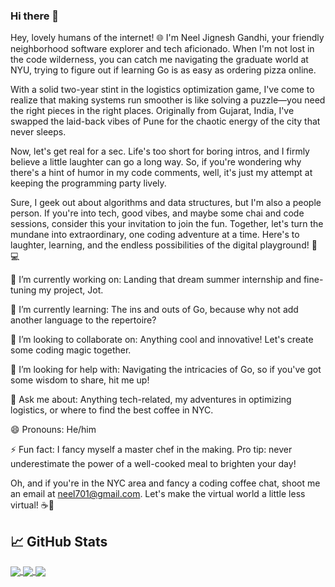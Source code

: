 ### Hi there 👋
Hey, lovely humans of the internet! 🌐 I'm Neel Jignesh Gandhi, your friendly neighborhood software explorer and tech aficionado. When I'm not lost in the code wilderness, you can catch me navigating the graduate world at NYU, trying to figure out if learning Go is as easy as ordering pizza online.

With a solid two-year stint in the logistics optimization game, I've come to realize that making systems run smoother is like solving a puzzle—you need the right pieces in the right places. Originally from Gujarat, India, I've swapped the laid-back vibes of Pune for the chaotic energy of the city that never sleeps.

Now, let's get real for a sec. Life's too short for boring intros, and I firmly believe a little laughter can go a long way. So, if you're wondering why there's a hint of humor in my code comments, well, it's just my attempt at keeping the programming party lively.

Sure, I geek out about algorithms and data structures, but I'm also a people person. If you're into tech, good vibes, and maybe some chai and code sessions, consider this your invitation to join the fun. Together, let's turn the mundane into extraordinary, one coding adventure at a time. Here's to laughter, learning, and the endless possibilities of the digital playground! 🚀💻 
<!--
**Neel-G-png/Neel-G-png** is a ✨ _special_ ✨ repository because its `README.md` (this file) appears on your GitHub profile.

Here are some ideas to get you started:

- 🔭 I’m currently working on ...
- 🌱 I’m currently learning ...
- 👯 I’m looking to collaborate on ...
- 🤔 I’m looking for help with ...
- 💬 Ask me about ...

- 😄 Pronouns: ...
- ⚡ Fun fact: ...
-->

🔭 I’m currently working on: Landing that dream summer internship and fine-tuning my project, Jot.

🌱 I’m currently learning: The ins and outs of Go, because why not add another language to the repertoire?

👯 I’m looking to collaborate on: Anything cool and innovative! Let's create some coding magic together.

🤔 I’m looking for help with: Navigating the intricacies of Go, so if you've got some wisdom to share, hit me up!

💬 Ask me about: Anything tech-related, my adventures in optimizing logistics, or where to find the best coffee in NYC.

😄 Pronouns: He/him

⚡ Fun fact: I fancy myself a master chef in the making. Pro tip: never underestimate the power of a well-cooked meal to brighten your day!

Oh, and if you're in the NYC area and fancy a coding coffee chat, shoot me an email at neel701@gmail.com. Let's make the virtual world a little less virtual! ☕🌆
## &#x1f4c8; GitHub Stats

<a href="https://github.com/Neel-G-png/Neel-G-png">
  <img align="center" src="https://github-readme-stats.vercel.app/api/top-langs/?username=Neel-G-png&hide=javascript,html,tex&title_color=ffffff&text_color=c9cacc&icon_color=2bbc8a&bg_color=1d1f21&langs_count=3" />
</a>

<a href="https://github.com/Neel-G-png/Canary-The-social-media-monitor">
  <img align="center" src="https://github-readme-stats.vercel.app/api/pin/?username=Neel-G-png&repo=Canary-The-social-media-monitor&title_color=ffffff&text_color=c9cacc&icon_color=2bbc8a&bg_color=1d1f21" />
</a>


<a href="https://github.com/Neel-G-png/AR-frame-gift">
  <img align="center" src="https://github-readme-stats.vercel.app/api/pin/?username=Neel-G-png&repo=AR-frame-gift&title_color=ffffff&text_color=c9cacc&icon_color=2bbc8a&bg_color=1d1f20" />
</a>
